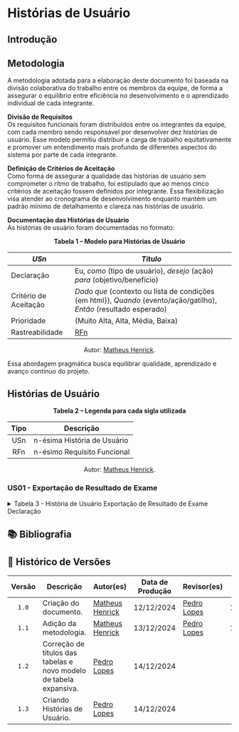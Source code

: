 # Histórias de Usuário

## Introdução



## Metodologia

A metodologia adotada para a elaboração deste documento foi baseada na divisão colaborativa do trabalho entre os membros da equipe, de forma a assegurar o equilíbrio entre eficiência no desenvolvimento e o aprendizado individual de cada integrante.

**Divisão de Requisitos**  
Os requisitos funcionais foram distribuídos entre os integrantes da equipe, com cada membro sendo responsável por desenvolver dez histórias de usuário. Esse modelo permitiu distribuir a carga de trabalho equitativamente e promover um entendimento mais profundo de diferentes aspectos do sistema por parte de cada integrante.

**Definição de Critérios de Aceitação**  
Como forma de assegurar a qualidade das histórias de usuário sem comprometer o ritmo de trabalho, foi estipulado que ao menos cinco critérios de aceitação fossem definidos por integrante. Essa flexibilização visa atender ao cronograma de desenvolvimento enquanto mantém um padrão mínimo de detalhamento e clareza nas histórias de usuário.

**Documentação das Histórias de Usuário**  
As histórias de usuário foram documentadas no formato:

<div align="center">
    <p><strong>Tabela 1 – Modelo para Histórias de Usuário</strong></p>
</div>

<center>

| *USn* | *Título* |
| ----- | -------- |
| Declaração | Eu, *como* (tipo de usuário), *desejo* (ação) *para* (objetivo/benefício) |
| Critério de Aceitação | *Dado que* (contexto ou lista de condições (em html)), *Quando* (evento/ação/gatilho), *Então* (resultado esperado) |
| Prioridade | (Muito Alta, Alta, Média, Baixa) |
| Rastreabilidade | [RFn]() |

</center>

<div align="center">
    <p>Autor: <a href="https://github.com/MatheusHenrickSantos">Matheus Henrick</a>.</p>
</div>

Essa abordagem pragmática busca equilibrar qualidade, aprendizado e avanço contínuo do projeto.

## Histórias de Usuário

<div align="center">
    <p><strong>Tabela 2 – Legenda para cada sigla utilizada</strong></p>
</div>

<center>

| Tipo | Descrição |
| :--: | --------- |
| USn  | n-ésima História de Usuário |
| RFn  | n-ésimo Requisito Funcional |

</center>

<div align="center">
    <p>Autor: <a href="https://github.com/MatheusHenrickSantos">Matheus Henrick</a>.</p>
</div>


### US01 - Exportação de Resultado de Exame

<details>
  <summary>Tabela 3 - História de Usuário Exportação de Resultado de Exame
Declaração</summary>

  <p align="center"><strong>Tabela 3 – História de Usuário Exportação de Resultado de Exame
Declaração</strong></p>

  <table>
    <thead>
      <tr>
        <th><em>US1</em></th>
        <th><em>Exportação de Resultado de Exame
Declaração</em></th>
      </tr>
    </thead>
    <tbody>
      <tr>
        <td>Declaração</td>
        <td>Eu, como usuário do aplicativo, desejo exportar/download do documento contendo o resultado e informações de cada exame laboratorial realizado para guardar ou compartilhar com outros profissionais de saúde.</td>
      </tr>
      <tr>
        <td>Critério de Aceitação</td>
        <td>
  <ul>
    <li><strong>Dado que</strong> o usuário tenha acessado os detalhes de um exame laboratorial,</li>
    <li><strong>Quando</strong> o usuário clicar no botão "Exportar" ou "Fazer Download",</li>
    <li><strong>Então</strong> o aplicativo deve:
      <ul>
        <li>Gerar o documento no formato PDF,</li>
        <li>Iniciar o download automaticamente no dispositivo do usuário,</li>
        <li>Exibir uma mensagem de confirmação de sucesso.</li>
      </ul>
    </li>
  </ul>
</td>

      </tr>
      <tr>
        <td>Prioridade</td>
        <td></td>
      </tr>
      <tr>
        <td>Rastreabilidade</td>
        <td><a href="https://requisitos-de-software.github.io/2024.2-MeuSUSDigital/elicitacao/requisitos-elicitados/">RF11</a></td>
      </tr>
    </tbody>
  </table>

  <p align="center">Autor: <a href="https://github.com/pLopess">Pedro Lopes</a>.</p>

</details>







## 📚 Bibliografia



## 📑 Histórico de Versões

| Versão | Descrição | Autor(es) | Data de Produção | Revisor(es) | Data de Revisão | 
| :----: | --------- | --------- | :--------------: | ----------- | :-------------: |
| `1.0` | Criação do documento. | [Matheus Henrick](https://github.com/MatheusHenrickSantos) | 12/12/2024 | [Pedro Lopes](https://github.com/pLopess) | 14/12/2024 |
| `1.1` | Adição da metodologia. | [Matheus Henrick](https://github.com/MatheusHenrickSantos) | 13/12/2024 | [Pedro Lopes](https://github.com/pLopess) | 14/12/2024 |
| `1.2` | Correção de titulos das tabelas e novo modelo de tabela expansiva. | [Pedro Lopes](https://github.com/pLopess) | 14/12/2024 |  |  |
| `1.3` | Criando Histórias de Usuário. | [Pedro Lopes](https://github.com/pLopess) | 14/12/2024 |  |  |
